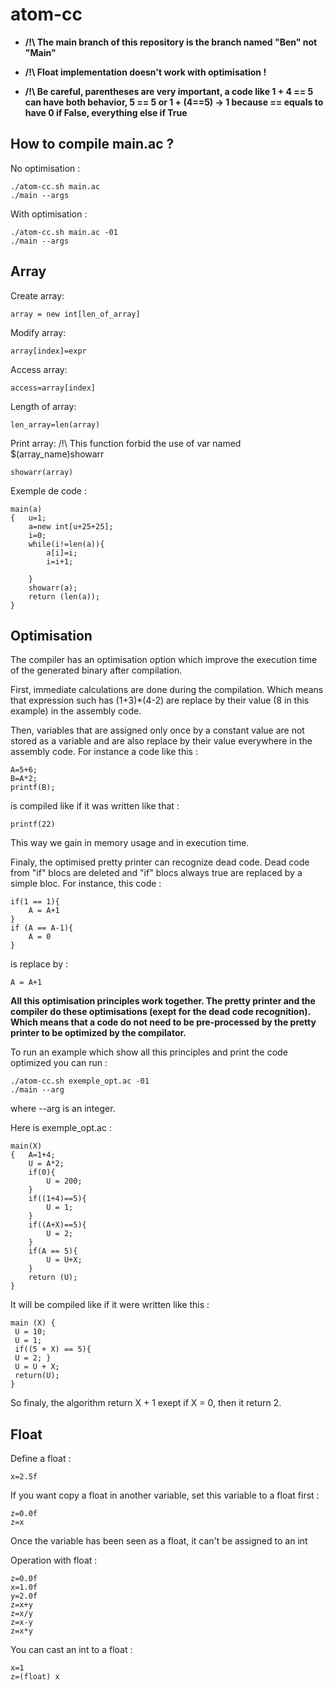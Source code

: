 # atom-cc

- **/!\ The main branch of this repository is the branch named "Ben" not "Main"**

- **/!\ Float implementation doesn't work with optimisation !**

- **/!\ Be careful, parentheses are very important, a code like 1 + 4 == 5 can have both behavior, 5 == 5 or 1 + (4==5) -> 1 because == equals to have 0 if False, everything else if True**

## How to compile main.ac ?

No optimisation :

```
./atom-cc.sh main.ac
./main --args
```

With optimisation :

```
./atom-cc.sh main.ac -01
./main --args
```

## Array

Create array:

```
array = new int[len_of_array]
```

Modify array:

```
array[index]=expr
```

Access array:

```
access=array[index]
```

Length of array:

```
len_array=len(array)
```

Print array:
/!\ This function forbid the use of var named $(array_name)showarr

```
showarr(array)
```

Exemple de code :

```
main(a)
{   u=1;
    a=new int[u+25+25];
    i=0;
    while(i!=len(a)){
        a[i]=i;
        i=i+1;

    }
    showarr(a);
    return (len(a));
}

```

## Optimisation

The compiler has an optimisation option which improve the execution time of the generated binary after compilation.

First, immediate calculations are done during the compilation. Which means that expression such has (1+3)\*(4-2) are replace by their value (8 in this example) in the assembly code.

Then, variables that are assigned only once by a constant value are not stored as a variable and are also replace by their value everywhere in the assembly code.
For instance a code like this :

```
A=5+6;
B=A*2;
printf(B);
```

is compiled like if it was written like that :

```
printf(22)
```

This way we gain in memory usage and in execution time.

Finaly, the optimised pretty printer can recognize dead code. Dead code from "if" blocs are deleted and "if" blocs always true are replaced by a simple bloc.
For instance, this code :

```
if(1 == 1){
    A = A+1
}
if (A == A-1){
    A = 0
}
```

is replace by :

```
A = A+1
```

**All this optimisation principles work together. The pretty printer and the compiler do these optimisations (exept for the dead code recognition). Which means that a code do not need to be pre-processed by the pretty printer to be optimized by the compilator.**

To run an example which show all this principles and print the code optimized you can run :

```
./atom-cc.sh exemple_opt.ac -01
./main --arg
```

where --arg is an integer.

Here is exemple_opt.ac :

```
main(X)
{   A=1+4;
    U = A*2;
    if(0){
        U = 200;
    }
    if((1+4)==5){
        U = 1;
    }
    if((A+X)==5){
        U = 2;
    }
    if(A == 5){
        U = U+X;
    }
    return (U);
}
```

It will be compiled like if it were written like this :

```
main (X) {
 U = 10;
 U = 1;
 if((5 + X) == 5){
 U = 2; }
 U = U + X;
 return(U);
}
```

So finaly, the algorithm return X + 1 exept if X = 0, then it return 2.

## Float

Define a float :

```
x=2.5f
```

If you want copy a float in another variable, set this variable to a float first :

```
z=0.0f
z=x
```

Once the variable has been seen as a float, it can't be assigned to an int

Operation with float :

```
z=0.0f
x=1.0f
y=2.0f
z=x+y
z=x/y
z=x-y
z=x*y
```

You can cast an int to a float :

```
x=1
z=(float) x
```

